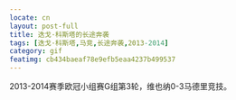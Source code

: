 ```yaml
---
locate: cn
layout: post-full
title: 迭戈·科斯塔的长途奔袭
tags: [迭戈·科斯塔,马竞,长途奔袭,2013-2014]
category: gif
featimg: cb434baeaf78e9efb5eaa4237b499537
---
```


2013-2014赛季欧冠小组赛G组第3轮，维也纳0-3马德里竞技。